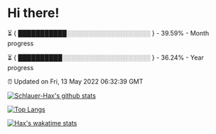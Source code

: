 # Hi there!

⏳ { ███████████░░░░░░░░░░░░░░░░░░░ } - 39.59% - Month progress

⏳ { ██████████░░░░░░░░░░░░░░░░░░░░ } - 36.24% - Year progress

⏰ Updated on Fri, 13 May 2022 06:32:39 GMT


[![Schlauer-Hax's github stats](https://github-readme-stats.vercel.app/api?username=Schlauer-Hax&show_icons=true&theme=dark&count_private=true)](https://github.com/Schlauer-Hax)


[![Top Langs](https://github-readme-stats.vercel.app/api/top-langs/?username=Schlauer-Hax&layout=compact&theme=dark)](https://github.com/Schlauer-Hax?tab=repositories)


[![Hax's wakatime stats](https://github-readme-stats.vercel.app/api/wakatime?username=Hax&theme=dark)](https://wakatime.com/@Hax)

